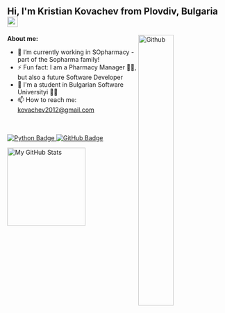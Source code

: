 ## Hi, I'm Kristian Kovachev from Plovdiv, Bulgaria <img src="https://media.giphy.com/media/hvRJCLFzcasrR4ia7z/giphy.gif" width="24px" height="24px">

<img width="40%" align="right" alt="Github" src="https://i.postimg.cc/bJqyPSQ1/my-python.png" />

**About me:** 
- 🔭 I’m currently working in SOpharmacy - part of the Sopharma family!
- ⚡ Fun fact: I am a Pharmacy Manager 👨‍⚕️, but also a future Software Developer
- 📖 I'm a student in Bulgarian Software Universityi 🧑‍🎓
- 📫 How to reach me: kovachev2012@gmail.com

<br/><br/>
  <a href="your-python-URL">
  <img src="https://img.shields.io/badge/python-3670A0?style=for-the-badge&logo=python&logoColor=ffdd54" alt="Python Badge"/>
</a>
<a href="your-github-URL">
  <img src="https://img.shields.io/badge/github-%23121011.svg?style=for-the-badge&logo=github&logoColor=white" alt="GitHub Badge"/>
</a>


<a href="https://github.com/KrisKov76">
  <img height="180em" alt="My GitHub Stats" src="https://github-readme-stats.vercel.app/api?username=KrisKov76&bg_color=00000000&text_color=3498db&hide_border=true&count_private=true&include_all_commits=true" />
</a>
